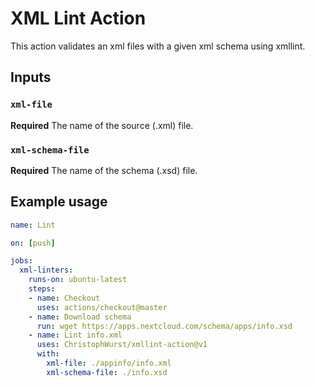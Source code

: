 # XML Lint Action

This action validates an xml files with a given xml schema using xmllint.

## Inputs

### `xml-file`

**Required** The name of the source (.xml) file.

### `xml-schema-file`

**Required** The name of the schema (.xsd) file.

## Example usage

```yml
name: Lint

on: [push]

jobs:
  xml-linters:
    runs-on: ubuntu-latest
    steps:
    - name: Checkout
      uses: actions/checkout@master
    - name: Download schema
      run: wget https://apps.nextcloud.com/schema/apps/info.xsd
    - name: Lint info.xml
      uses: ChristophWurst/xmllint-action@v1
      with:
        xml-file: ./appinfo/info.xml
        xml-schema-file: ./info.xsd
```
